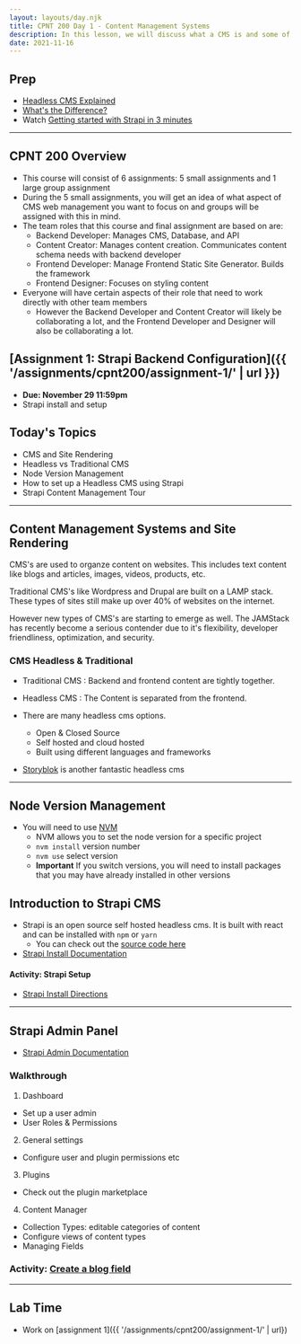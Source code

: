 ```yaml
---
layout: layouts/day.njk
title: CPNT 200 Day 1 - Content Management Systems
description: In this lesson, we will discuss what a CMS is and some of the basic concepts that you will need to make informed choices for setting up a CMS project.
date: 2021-11-16
---
```


## Prep

- [Headless CMS Explained](https://www.freecodecamp.org/news/what-is-headless-cms-explained/)
- [What's the Difference?](https://www.techmagic.co/blog/headless-vs-serverless-cms/)
- Watch [Getting started with Strapi in 3 minutes](https://www.youtube.com/watch?v=zd0_S_FPzKg)
--- 

## CPNT 200 Overview
- This course will consist of 6 assignments: 5 small assignments and 1 large group assignment
- During the 5 small assignments, you will get an idea of what aspect of CMS web management you want to focus on and groups will be assigned with this in mind.
- The team roles that this course and final assignment are based on are:
  - Backend Developer: Manages CMS, Database, and API
  - Content Creator: Manages content creation. Communicates content schema needs with backend developer
  - Frontend Developer: Manage Frontend Static Site Generator. Builds the framework
  - Frontend Designer: Focuses on styling content
- Everyone will have certain aspects of their role that need to work directly with other team members
  - However the Backend Developer and Content Creator will likely be collaborating a lot, and the Frontend Developer and Designer will also be collaborating a lot.

## [Assignment 1: Strapi Backend Configuration]({{ '/assignments/cpnt200/assignment-1/' | url }})
- **Due: November 29 11:59pm**
- Strapi install and setup

## Today's Topics
- CMS and Site Rendering
- Headless vs Traditional CMS
- Node Version Management
- How to set up a Headless CMS using Strapi
- Strapi Content Management Tour
---

##  Content Management Systems and Site Rendering
CMS's are used to organze content on websites. This includes text content like blogs and articles, images, videos, products, etc.

Traditional CMS's like Wordpress and Drupal are built on a LAMP stack. These types of sites still make up over 40% of websites on the internet. 

However new types of CMS's are starting to emerge as well. The JAMStack has recently become a serious contender due to it's flexibility, developer friendliness, optimization, and security.

### CMS Headless & Traditional

- Traditional CMS
  : Backend and frontend content are tightly together.

- Headless CMS
  : The Content is separated from the frontend.

- There are many headless cms options.
  - Open & Closed Source
  - Self hosted and cloud hosted
  - Built using different languages and frameworks
- [Storyblok](https://www.storyblok.com/) is another fantastic headless cms

---

## Node Version Management
- You will need to use [NVM](https://github.com/nvm-sh/nvm#installing-and-updating)
  - NVM allows you to set the node version for a specific project
  - `nvm install` version number
  - `nvm use` select version
  - **Important** If you switch versions, you will need to install packages that you may have already installed in other versions

## Introduction to Strapi CMS
- Strapi is an open source self hosted headless cms. It is built with react and can be installed with `npm` or `yarn`
  - You can check out the [source code here](https://github.com/strapi)
- [Strapi Install Documentation](https://strapi.io/documentation/developer-docs/latest/setup-deployment-guides/installation/cli.html#creating-a-strapi-project)


#### Activity: Strapi Setup
- [Strapi Install Directions](https://gist.github.com/lilyx13/ab6c6b5697b3a1db8682fb555a86b496)

---

## Strapi Admin Panel

- [Strapi Admin Documentation](https://docs-next.strapi.io/developer-docs/latest/developer-resources/plugin-api-reference/admin-panel.html)

### Walkthrough
1. Dashboard
  - Set up a user admin
  - User Roles & Permissions
2. General settings 
  - Configure user and plugin permissions etc
3. Plugins
  - Check out the plugin marketplace
4. Content Manager
  - Collection Types: editable categories of content
  - Configure views of content types
  - Managing Fields

### Activity: [Create a blog field](https://gist.github.com/lilyx13/f83513a37740706780acc5e4e936d3d9)

---

## Lab Time
- Work on [assignment 1]({{ '/assignments/cpnt200/assignment-1/' | url})
